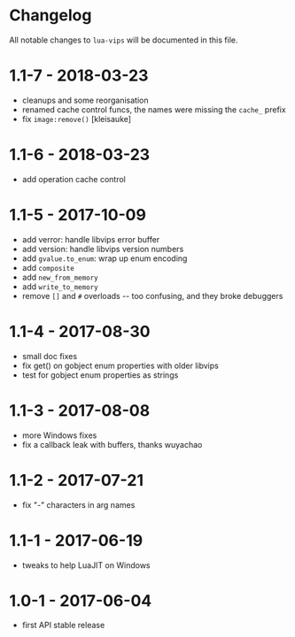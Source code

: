 # Changelog

All notable changes to `lua-vips` will be documented in this file.

# 1.1-7 - 2018-03-23

- cleanups and some reorganisation
- renamed cache control funcs, the names were missing the `cache_` prefix
- fix `image:remove()` [kleisauke]

# 1.1-6 - 2018-03-23

- add operation cache control

# 1.1-5 - 2017-10-09

- add verror: handle libvips error buffer
- add version: handle libvips version numbers
- add `gvalue.to_enum`: wrap up enum encoding
- add `composite`
- add `new_from_memory`
- add `write_to_memory`
- remove `[]` and `#` overloads -- too confusing, and they broke debuggers

# 1.1-4 - 2017-08-30

- small doc fixes
- fix get() on gobject enum properties with older libvips
- test for gobject enum properties as strings

# 1.1-3 - 2017-08-08

- more Windows fixes 
- fix a callback leak with buffers, thanks wuyachao

# 1.1-2 - 2017-07-21

- fix "-" characters in arg names

# 1.1-1 - 2017-06-19

- tweaks to help LuaJIT on Windows

# 1.0-1 - 2017-06-04

- first API stable release

